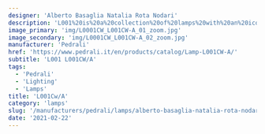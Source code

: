 ```yaml
---
designer: 'Alberto Basaglia Natalia Rota Nodari'
description: 'L001%20is%20a%20collection%20of%20lamps%20with%20an%20iconic%20design%20consisting%20of%20elements%20capable%20of%20creating%20different%20combinations.%20Suspension%20lamp%20with%20injection%20moulded%20polycarbonate%20diffuser%20%D8%20265mm.%20The%20lenght%20of%20the%20cable%20can%20be%203000%2C%206000%2C%208000%20mm%20with%202%2C%204%2C%205%20cable%20clamps.'
image_primary: 'img/L0001CW_L001CW-A_01_zoom.jpg'
image_secondary: 'img/L0001CW_L001CW-A_02_zoom.jpg'
manufacturer: 'Pedrali'
href: 'https://www.pedrali.it/en/products/catalog/Lamp-L001CW-A/'
subtitle: 'L001 L001CW/A'
tags:
  - 'Pedrali'
  - 'Lighting'
  - 'Lamps'
title: 'L001Cw/A'
category: 'lamps'
slug: '/manufacturers/pedrali/lamps/alberto-basaglia-natalia-rota-nodari-l-001-cw-a'
date: '2021-02-22'
---
```

